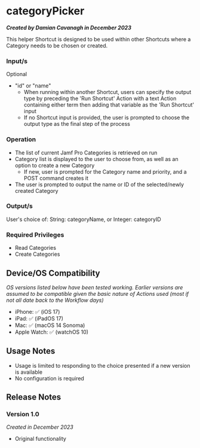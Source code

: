 # categoryPicker

***Created by Damian Cavanagh in December 2023***

This helper Shortcut is designed to be used within other Shortcuts where a Category needs to be chosen or created.  


### Input/s
Optional
- "id" or "name"
  - When running within another Shortcut, users can specify the output type by preceding the 'Run Shortcut' Action with a text Action containing either term then adding that variable as the 'Run Shortcut' input
  - If no Shortcut input is provided, the user is prompted to choose the output type as the final step of the process

### Operation
- The list of current Jamf Pro Categories is retrieved on run
- Category list is displayed to the user to choose from, as well as an option to create a new Category
  - If new, user is prompted for the Category name and priority, and a POST command creates it
- The user is prompted to output the name or ID of the selected/newly created Category

### Output/s
User's choice of:
String: categoryName, or
Integer: categoryID


### Required Privileges
- Read Categories
- Create Categories


## Device/OS Compatibility
*OS versions listed below have been tested working. Earlier versions are assumed to be compatible given the basic nature of Actions used (most if not all date back to the Workflow days)*
- iPhone: 		✅ (iOS 17)
- iPad:  		✅ (iPadOS 17)
- Mac:  		✅ (macOS 14 Sonoma)
- Apple Watch: 	✅ (watchOS 10)


## Usage Notes
- Usage is limited to responding to the choice presented if a new version is available
- No configuration is required


## Release Notes
### Version 1.0
*Created in December 2023*
- Original functionality

